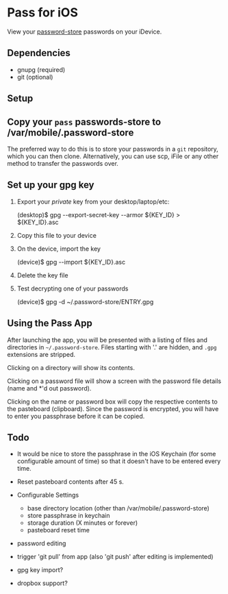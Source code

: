 Pass for iOS
============

View your [password-store][] passwords on your iDevice.

[password-store]: http://zx2c4.com/projects/password-store

Dependencies
------------

  * gnupg  (required)
  * git    (optional)

Setup
-----

## Copy your `pass` passwords-store to /var/mobile/.password-store

The preferred way to do this is to store your passwords in a `git` repository, which you can then clone. Alternatively, you can use scp, iFile or any other method to transfer the passwords over.

## Set up your gpg key

1) Export your *private* key from your desktop/laptop/etc:

    (desktop)$ gpg --export-secret-key --armor ${KEY_ID} > ${KEY_ID}.asc

2) Copy this file to your device

3) On the device, import the key

    (device)$ gpg --import ${KEY_ID}.asc

4) Delete the key file

5) Test decrypting one of your passwords

    (device)$ gpg -d ~/.password-store/ENTRY.gpg

## Using the Pass App

After launching the app, you will be presented with a listing of files and directories in `~/.password-store`. Files starting with '.' are hidden, and `.gpg` extensions are stripped.

Clicking on a directory will show its contents.

Clicking on a password file will show a screen with the password file details (name and \*'d out password).

Clicking on the name or password box will copy the respective contents to the pasteboard (clipboard). Since the password is encrypted, you will have to enter you passphrase before it can be copied.

Todo
----

* It would be nice to store the passphrase in the iOS Keychain (for some configurable amount of time) so that it doesn't have to be entered every time.

* Reset pasteboard contents after 45 s.

* Configurable Settings

  - base directory location (other than /var/mobile/.password-store)
  - store passphrase in keychain
  - storage duration (X minutes or forever)
  - pasteboard reset time

* password editing

* trigger 'git pull' from app (also 'git push' after editing is implemented)
* gpg key import?

* dropbox support?
